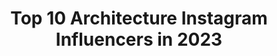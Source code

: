 ---
title: Top 10 Architecture Instagram Influencers in 2023
description: >-
  Find top architecture Instagram influencers in 2023. Most popular hashtags: #doglover #sketch #instagood.
platform: Instagram
hits: 8841
text_top: Discover the best Instagram profiles on inBeat.
text_bottom: inBeat has 8841 Instagram influencers like this for you to work with.
profiles:
  - username: "benyaminaliabadi"
    fullname: >-
      Rezaaliabadi رضا علی آبادی
    bio: >-
      Architecture
    location: "Iran"
    followers: 12995
    engagement: 536
    commentsToLikes: 0.061058
    id: ckap26hboxl150i78ffbpm2xg
    verified: false
    hashtags: "#rezaaliabadi, #music, #moosighi, #iheartradio"
  - username: "ludwiggodefroy"
    fullname: >-
      Ludwig Godefroy
    bio: >-
      Architecture
    location: "United States"
    followers: 26632
    engagement: 542
    commentsToLikes: 0.015326
    id: ck13596nc0btj0i19p95klvpa
    verified: false
    hashtags: "#architecture, #concrete, #mexico, #jmcravioto"
  - username: "archepidemic26"
    fullname: >-
      🏨
    bio: >-
      architecture!
    location: "Italy"
    followers: 4368
    engagement: 854
    commentsToLikes: 0.015607
    id: ck138m60agwxj0i19q6pqokxd
    verified: false
    hashtags: ""
  - username: "trend.architecture"
    fullname: >-
      ARCHITECTURE
    bio: >-
      📐 Architecture 💼 our founder @iambasel _ interior account @trend.interiordesign _ For Promo or Business DM us or 👇🏻 📩 arch.basel994@gmail.com
    location: ""
    followers: 75288
    engagement: 203
    commentsToLikes: 0.008012
    id: ck13brx0cwvm30i19loxezf50
    verified: false
    hashtags: "#life, #jordan, #archimodel, #archid"
  - username: "beata_walczynska"
    fullname: >-
      
    bio: >-
      #poznań #poland 🇵🇱 architect📐#art #architecture #traveling 📷 #music 🎶 #impressions🌅 #travel➡️ =all photos & copyright are mine, don't copy=
    location: "Poland"
    followers: 11226
    engagement: 1673
    commentsToLikes: 0.066285
    id: ck13azgmrsy100i19khq0qwde
    verified: false
    hashtags: "#rabowice, #summertime, #poznancity, #amateurphotography"
  - username: "omershafique22"
    fullname: >-
      O    m    e    r
    bio: >-
      Be Respectful | Bee 🐝 Student | MSc. Architecture - NTNU - Trondheim
    location: "United States"
    followers: 22708
    engagement: 1184
    commentsToLikes: 0.057059
    id: ck8t9pxb5owvv0j78sekdvwi1
    verified: false
    hashtags: "#steadler, #hyperrealism, #tegning, #artistic"
  - username: "laracvic"
    fullname: >-
      𝐋.𝐂.
    bio: >-
      germany | hrvatska architecture student 𝐸𝒱
    location: "Germany"
    followers: 3468
    engagement: 3776
    commentsToLikes: 0.105297
    id: ck0tt8l061m780i199mz7v2cc
    verified: false
    hashtags: ""
  - username: "ashish.joshiii"
    fullname: >-
      ASHISH JOSHI
    bio: >-
      - Fighting for 🐾 - Let's save the trees together 🌱🌳 - Architecture student - Mail for more inquires 👇
    location: ""
    followers: 20344
    engagement: 4120
    commentsToLikes: 0.051409
    id: ck138na83h2bu0i19exx0yj52
    verified: false
    hashtags: "#tiktokers, #goproindia, #tiktok, #petphotography"
  - username: "choo_yy"
    fullname: >-
      🎀Yeeying • Travel Blogger🎀
    bio: >-
      ♥︎ Follow me to see all 50 US states⁣⁣⁣ ✩ 中国人based in Cincinnati, Ohio⁣⁣⁣ ◈ Architecture student & cat mom⁣⁣⁣ ✎ DM for collabs ↡ Tap for more
    location: "United States"
    followers: 8817
    engagement: 1113
    commentsToLikes: 0.078137
    id: ck6tt1shv83sd0j71oigq0wjr
    verified: false
    hashtags: "#travelfemme, #traveldames, #visitmaine, #visitchicago"
  - username: "h.alhossainey"
    fullname: >-
      حنوش الحسيني
    bio: >-
      (ان يَنصُرْكُمُ اللَّهُ فَلَا غَالِبَ لَكُمْ ) — ‏architecture engineering الباش مهندسه متذوقة للشعر الشعبي صحفية ببعض الأوقات ‏@paulinamagazine
    location: ""
    followers: 294510
    engagement: 482
    commentsToLikes: 0.032525
    id: ck9whsp7jzb8s0j785vppqimi
    verified: false
    hashtags: "#morningface"
---